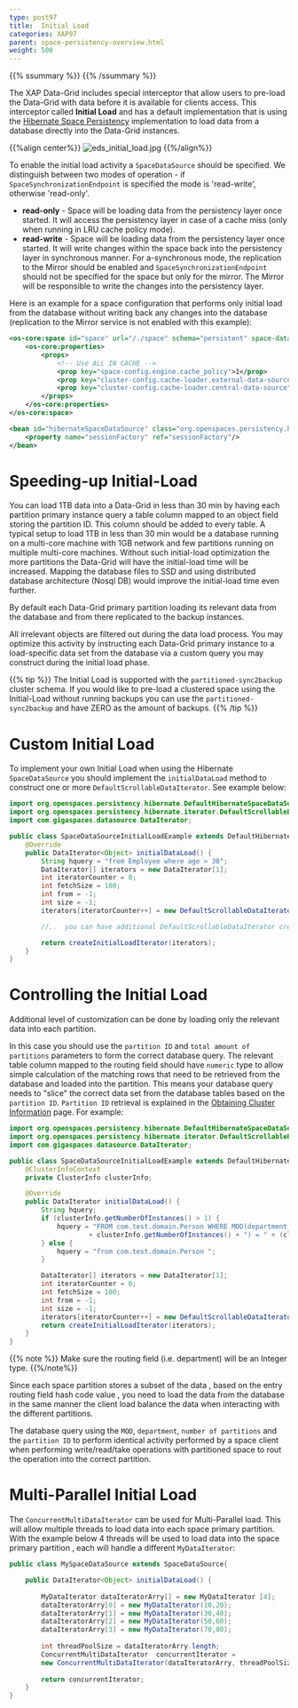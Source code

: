 ```yaml
---
type: post97
title:  Initial Load
categories: XAP97
parent: space-persistency-overview.html
weight: 500
---
```



{{% ssummary  %}} {{% /ssummary %}}



The XAP Data-Grid includes special interceptor that allow users to pre-load the Data-Grid with data before it is available for clients access. This interceptor called **Initial Load** and has a default implementation that is using the [Hibernate Space Persistency](./hibernate-space-persistency.html) implementation to load data from a database directly into the Data-Grid instances.

{{%align center%}}
![eds_initial_load.jpg](/attachment_files/eds_initial_load.jpg)
{{%/align%}}

To enable the initial load activity a `SpaceDataSource` should be specified. We distinguish between two modes of operation - if `SpaceSynchronizationEndpoint` is specified the mode is 'read-write', otherwise 'read-only'.

- **read-only** - Space will be loading data from the persistency layer once started. It will access the persistency layer in case of a cache miss (only when running in LRU cache policy mode).
- **read-write** - Space will be loading data from the persistency layer once started. It will write changes within the space back into the persistency layer in synchronous manner. For a-synchronous mode, the replication to the Mirror should be enabled and `SpaceSynchronizationEndpoint` should not be specified for the space but only for the mirror. The Mirror will be responsible to write the changes into the persistency layer.

Here is an example for a space configuration that performs only initial load from the database without writing back any changes into the database (replication to the Mirror service is not enabled with this example):


```xml
<os-core:space id="space" url="/./space" schema="persistent" space-data-source="hibernateSpaceDataSource">
    <os-core:properties>
        <props>
            <!-- Use ALL IN CACHE -->
            <prop key="space-config.engine.cache_policy">1</prop>
            <prop key="cluster-config.cache-loader.external-data-source">true</prop>
            <prop key="cluster-config.cache-loader.central-data-source">true</prop>
        </props>
    </os-core:properties>
</os-core:space>

<bean id="hibernateSpaceDataSource" class="org.openspaces.persistency.hibernate.DefaultHibernateSpaceDataSourceFactoryBean">
    <property name="sessionFactory" ref="sessionFactory"/>
</bean>
```

# Speeding-up Initial-Load

You can load 1TB data into a Data-Grid in less than 30 min by having each partition primary instance query a table column mapped to an object field storing the partition ID. This column should be added to every table. A typical setup to load 1TB in less than 30 min would be a database running on a multi-core machine with 1GB network and few partitions running on multiple multi-core machines. Without such initial-load optimization the more partitions the Data-Grid will have the initial-load time will be increased. Mapping the database files to SSD and using distributed database architecture (Nosql DB) would improve the initial-load time even further.

By default each Data-Grid primary partition loading its relevant data from the database and from there replicated to the backup instances.

All irrelevant objects are filtered out during the data load process. You may optimize this activity by instructing each Data-Grid primary instance to a load-specific data set from the database via a custom query you may construct during the initial load phase.

{{% tip %}}
The Initial Load is supported with the `partitioned-sync2backup` cluster schema. If you would like to pre-load a clustered space using the Initial-Load without running backups you can use the `partitioned-sync2backup` and have ZERO as the amount of backups.
{{% /tip %}}

# Custom Initial Load

To implement your own Initial Load when using the Hibernate `SpaceDataSource` you should implement the `initialDataLoad` method to construct one or more `DefaultScrollableDataIterator`.
See example below:


```java
import org.openspaces.persistency.hibernate.DefaultHibernateSpaceDataSource;
import org.openspaces.persistency.hibernate.iterator.DefaultScrollableDataIterator;
import com.gigaspaces.datasource.DataIterator;

public class SpaceDataSourceInitialLoadExample extends DefaultHibernateSpaceDataSource {
    @Override
    public DataIterator<Object> initialDataLoad() {
        String hquery = "from Employee where age > 30";
        DataIterator[] iterators = new DataIterator[1];
        int iteratorCounter = 0;
        int fetchSize = 100;
        int from = -1;
        int size = -1;
        iterators[iteratorCounter++] = new DefaultScrollableDataIterator(hquery, getSessionFactory(), fetchSize, from, size);

        //..  you can have additional DefaultScrollableDataIterator created with multiple queries

        return createInitialLoadIterator(iterators);
    }
}
```

# Controlling the Initial Load

Additional level of customization can be done by loading only the relevant data into each partition.

In this case you should use the `partition ID` and `total amount of partitions` parameters to form the correct database query. The relevant table column mapped to the routing field should have `numeric` type to allow simple calculation of the matching rows that need to be retrieved from the database and loaded into the partition. This means your database query needs to "slice" the correct data set from the database tables based on the `partition ID`.
`Partition ID` retrieval is explained in the [Obtaining Cluster Information](./obtaining-cluster-information.html) page. For example:


```java
import org.openspaces.persistency.hibernate.DefaultHibernateSpaceDataSource;
import org.openspaces.persistency.hibernate.iterator.DefaultScrollableDataIterator;
import com.gigaspaces.datasource.DataIterator;

public class SpaceDataSourceInitialLoadExample extends DefaultHibernateSpaceDataSource {
	@ClusterInfoContext
	private ClusterInfo clusterInfo;

	@Override
	public DataIterator initialDataLoad() {
		String hquery;
		if (clusterInfo.getNumberOfInstances() > 1) {
			hquery = "FROM com.test.domain.Person WHERE MOD(department,"
					+ clusterInfo.getNumberOfInstances() + ") = " + (clusterInfo.getInstanceId() - 1);
		} else {
			hquery = "from com.test.domain.Person ";
		}

		DataIterator[] iterators = new DataIterator[1];
		int iteratorCounter = 0;
		int fetchSize = 100;
		int from = -1;
		int size = -1;
		iterators[iteratorCounter++] = new DefaultScrollableDataIterator(hquery, getSessionFactory() , fetchSize, from, size);
		return createInitialLoadIterator(iterators);
	}
}
```

{{% note %}}
Make sure the routing field (i.e. department) will be an Integer type.
{{%/note%}}

Since each space partition stores a subset of the data , based on the entry routing field hash code value , you need to load the data from the database in the same manner the client load balance the data when interacting with the different partitions.

The database query using the `MOD`, `department`, `number of partitions` and the `partition ID` to perform identical activity performed by a space client when performing write/read/take operations with partitioned space to rout the operation into the correct partition.


# Multi-Parallel Initial Load

The `ConcurrentMultiDataIterator` can be used for Multi-Parallel load. This will allow multiple threads to load data into each space primary partition. With the example below 4 threads will be used to load data into the space primary partition , each will handle a different `MyDataIterator`:


```java
public class MySpaceDataSource extends SpaceDataSource{

	public DataIterator<Object> initialDataLoad() {
		
		MyDataIterator dataIteratorArry[] = new MyDataIterator [4];
		dataIteratorArry[0] = new MyDataIterator(10,20);
		dataIteratorArry[1] = new MyDataIterator(30,40);
		dataIteratorArry[2] = new MyDataIterator(50,60);
		dataIteratorArry[3] = new MyDataIterator(70,80);
		
		int threadPoolSize = dataIteratorArry.length;
		ConcurrentMultiDataIterator  concurrentIterator = 
		new ConcurrentMultiDataIterator(dataIteratorArry, threadPoolSize);
		
		return concurrentIterator;
	}
}
```

